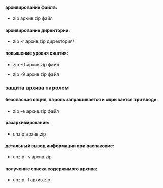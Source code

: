 #### архивирование файла:

- zip архив.zip файл

#### архивирование директории:

- zip -r архив.zip директория/

#### повышение уровня сжатия:

- zip -0 архив.zip файл

- zip -9 архив.zip файл

### защита архива паролем

#### безопасная опция, пароль запрашивается и скрывается при вводе:

- zip -e архив.zip файл

#### разархивирование:

- unzip архив.zip

#### детальный вывод информации при распаковке:

- unzip -v архив.zip

#### получение списка содержимого архива:

- unzip -l архив.zip

